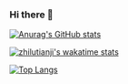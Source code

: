 ### Hi there 👋
[![Anurag's GitHub stats](https://github-readme-stats.vercel.app/api?username=starNGC2237&count_private=true&show_icons=true&theme=graywhite&hide_rank=truehide_border=true&cache_seconds=86400)](https://github.com/anuraghazra/github-readme-stats)

[![zhilutianji's wakatime stats](https://github-readme-stats.vercel.app/api/wakatime?username=zhilutianji&v=7)](https://github.com/starNGC2237)

[![Top Langs](https://github-readme-stats.vercel.app/api/top-langs/?username=starNGC2237&layout=compact)](https://github.com/anuraghazra/github-readme-stats)
